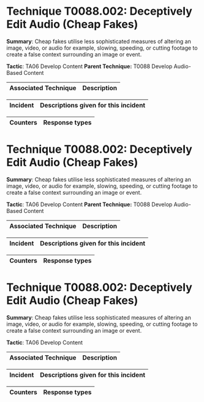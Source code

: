 # Technique T0088.002: Deceptively Edit Audio (Cheap Fakes)

**Summary**: Cheap fakes utilise less sophisticated measures of altering an image, video, or audio for example, slowing, speeding, or cutting footage to create a false context surrounding an image or event.

**Tactic**: TA06 Develop Content **Parent Technique:** T0088 Develop Audio-Based Content


| Associated Technique | Description |
| --------- | ------------------------- |



| Incident | Descriptions given for this incident |
| -------- | -------------------- |



| Counters | Response types |
| -------- | -------------- |


# Technique T0088.002: Deceptively Edit Audio (Cheap Fakes)

**Summary**: Cheap fakes utilise less sophisticated measures of altering an image, video, or audio for example, slowing, speeding, or cutting footage to create a false context surrounding an image or event.

**Tactic**: TA06 Develop Content **Parent Technique:** T0088 Develop Audio-Based Content


| Associated Technique | Description |
| --------- | ------------------------- |



| Incident | Descriptions given for this incident |
| -------- | -------------------- |



| Counters | Response types |
| -------- | -------------- |


# Technique T0088.002: Deceptively Edit Audio (Cheap Fakes)

**Summary**: Cheap fakes utilise less sophisticated measures of altering an image, video, or audio for example, slowing, speeding, or cutting footage to create a false context surrounding an image or event.

**Tactic**: TA06 Develop Content


| Associated Technique | Description |
| --------- | ------------------------- |



| Incident | Descriptions given for this incident |
| -------- | -------------------- |



| Counters | Response types |
| -------- | -------------- |


